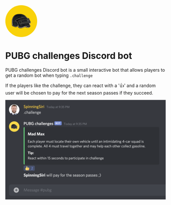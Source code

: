 <img style="border-radius: 50%; width: 100px" alt="logo" src="./pubglogo.jpg" />

# PUBG challenges Discord bot

PUBG challenges Discord bot is a small interactive bot that allows players to get a random bot when typing `.challenge`

If the players like the challenge, they can react with a '👍' and a random user will be chosen to pay for the next season passes if they succeed.

<img style="" alt="screenshot" src="./screenshot.png" />
